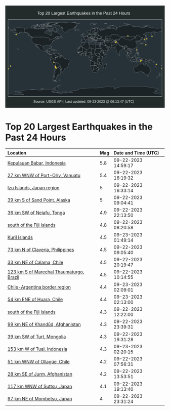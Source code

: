![Map](./map.png)

# Top 20 Largest Earthquakes in the Past 24 Hours

| Location | Mag | Date and Time (UTC) |
|:---|:---|:---|
| [Kepulauan Babar, Indonesia](https://earthquake.usgs.gov/earthquakes/eventpage/us7000kxe7) | 5.8 | 09-22-2023 14:59:17 |
| [27 km WNW of Port-Olry, Vanuatu](https://earthquake.usgs.gov/earthquakes/eventpage/us7000kxh2) | 5.4 | 09-22-2023 16:19:32 |
| [Izu Islands, Japan region](https://earthquake.usgs.gov/earthquakes/eventpage/us7000kxh4) | 5 | 09-22-2023 16:33:14 |
| [39 km S of Sand Point, Alaska](https://earthquake.usgs.gov/earthquakes/eventpage/us7000kxbh) | 5 | 09-22-2023 09:04:41 |
| [36 km SW of Neiafu, Tonga](https://earthquake.usgs.gov/earthquakes/eventpage/us7000kxjb) | 4.9 | 09-22-2023 22:13:50 |
| [south of the Fiji Islands](https://earthquake.usgs.gov/earthquakes/eventpage/us7000kxbb) | 4.8 | 09-22-2023 08:20:58 |
| [Kuril Islands](https://earthquake.usgs.gov/earthquakes/eventpage/us7000kxkh) | 4.5 | 09-23-2023 01:49:14 |
| [73 km N of Claveria, Philippines](https://earthquake.usgs.gov/earthquakes/eventpage/us7000kxbi) | 4.5 | 09-22-2023 09:05:40 |
| [33 km NE of Calama, Chile](https://earthquake.usgs.gov/earthquakes/eventpage/us7000kxip) | 4.5 | 09-22-2023 20:19:47 |
| [123 km S of Marechal Thaumaturgo, Brazil](https://earthquake.usgs.gov/earthquakes/eventpage/us7000kxc3) | 4.5 | 09-22-2023 10:14:55 |
| [Chile-Argentina border region](https://earthquake.usgs.gov/earthquakes/eventpage/us7000kxkj) | 4.4 | 09-23-2023 02:09:01 |
| [54 km ENE of Huara, Chile](https://earthquake.usgs.gov/earthquakes/eventpage/us7000kxkk) | 4.4 | 09-23-2023 02:13:00 |
| [south of the Fiji Islands](https://earthquake.usgs.gov/earthquakes/eventpage/us7000kxcm) | 4.3 | 09-22-2023 12:22:00 |
| [99 km NE of Khandūd, Afghanistan](https://earthquake.usgs.gov/earthquakes/eventpage/us7000kxju) | 4.3 | 09-22-2023 23:39:31 |
| [39 km SW of Turt, Mongolia](https://earthquake.usgs.gov/earthquakes/eventpage/us7000kxi8) | 4.3 | 09-22-2023 19:31:28 |
| [153 km W of Tual, Indonesia](https://earthquake.usgs.gov/earthquakes/eventpage/us7000kxkl) | 4.3 | 09-23-2023 02:20:15 |
| [51 km WNW of Ollagüe, Chile](https://earthquake.usgs.gov/earthquakes/eventpage/us7000kxb3) | 4.2 | 09-22-2023 07:56:31 |
| [28 km SE of Jurm, Afghanistan](https://earthquake.usgs.gov/earthquakes/eventpage/us7000kxe1) | 4.2 | 09-22-2023 13:53:51 |
| [117 km WNW of Suttsu, Japan](https://earthquake.usgs.gov/earthquakes/eventpage/us7000kxi2) | 4.1 | 09-22-2023 19:13:40 |
| [97 km NE of Mombetsu, Japan](https://earthquake.usgs.gov/earthquakes/eventpage/us7000kxjt) | 4 | 09-22-2023 23:31:24 |
